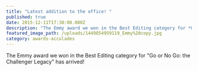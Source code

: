 ```yaml
---
title: "Latest addition to the office! "
published: true
date: 2015-12-11T17:30:00.000Z
description: "The Emmy award we won in the Best Editing category for *Go or No Go: the Challenger Legacy* has arrived!"
featured_image_path: /uploads/1449854959119_Emmy%20copy.jpg
category: awards-accolades
---
```


The Emmy award we won in the Best Editing category for "Go or No Go: the Challenger Legacy" has arrived!

